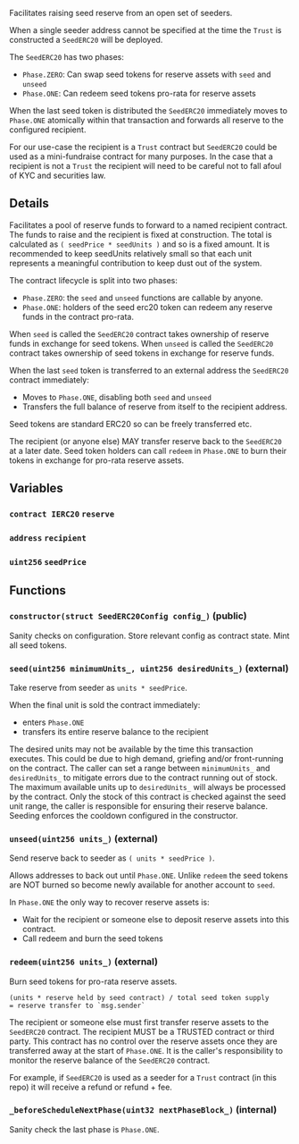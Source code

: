 Facilitates raising seed reserve from an open set of seeders.

When a single seeder address cannot be specified at the time the
`Trust` is constructed a `SeedERC20` will be deployed.

The `SeedERC20` has two phases:

- `Phase.ZERO`: Can swap seed tokens for reserve assets with
`seed` and `unseed`
- `Phase.ONE`: Can redeem seed tokens pro-rata for reserve assets

When the last seed token is distributed the `SeedERC20`
immediately moves to `Phase.ONE` atomically within that
transaction and forwards all reserve to the configured recipient.

For our use-case the recipient is a `Trust` contract but `SeedERC20`
could be used as a mini-fundraise contract for many purposes. In the case
that a recipient is not a `Trust` the recipient will need to be careful not
to fall afoul of KYC and securities law.



## Details
Facilitates a pool of reserve funds to forward to a named recipient
contract.
The funds to raise and the recipient is fixed at construction.
The total is calculated as `( seedPrice * seedUnits )` and so is a fixed
amount. It is recommended to keep seedUnits relatively small so that each
unit represents a meaningful contribution to keep dust out of the system.

The contract lifecycle is split into two phases:

- `Phase.ZERO`: the `seed` and `unseed` functions are callable by anyone.
- `Phase.ONE`: holders of the seed erc20 token can redeem any reserve funds
  in the contract pro-rata.

When `seed` is called the `SeedERC20` contract takes ownership of reserve
funds in exchange for seed tokens.
When `unseed` is called the `SeedERC20` contract takes ownership of seed
tokens in exchange for reserve funds.

When the last `seed` token is transferred to an external address the
`SeedERC20` contract immediately:

- Moves to `Phase.ONE`, disabling both `seed` and `unseed`
- Transfers the full balance of reserve from itself to the recipient
  address.

Seed tokens are standard ERC20 so can be freely transferred etc.

The recipient (or anyone else) MAY transfer reserve back to the `SeedERC20`
at a later date.
Seed token holders can call `redeem` in `Phase.ONE` to burn their tokens in
exchange for pro-rata reserve assets.

## Variables
### `contract IERC20` `reserve`

### `address` `recipient`

### `uint256` `seedPrice`




## Functions
### `constructor(struct SeedERC20Config config_)` (public)

Sanity checks on configuration.
Store relevant config as contract state.
Mint all seed tokens.




### `seed(uint256 minimumUnits_, uint256 desiredUnits_)` (external)

Take reserve from seeder as `units * seedPrice`.

When the final unit is sold the contract immediately:

- enters `Phase.ONE`
- transfers its entire reserve balance to the recipient

The desired units may not be available by the time this transaction
executes. This could be due to high demand, griefing and/or
front-running on the contract.
The caller can set a range between `minimumUnits_` and `desiredUnits_`
to mitigate errors due to the contract running out of stock.
The maximum available units up to `desiredUnits_` will always be
processed by the contract. Only the stock of this contract is checked
against the seed unit range, the caller is responsible for ensuring
their reserve balance.
Seeding enforces the cooldown configured in the constructor.




### `unseed(uint256 units_)` (external)

Send reserve back to seeder as `( units * seedPrice )`.

Allows addresses to back out until `Phase.ONE`.
Unlike `redeem` the seed tokens are NOT burned so become newly
available for another account to `seed`.

In `Phase.ONE` the only way to recover reserve assets is:
- Wait for the recipient or someone else to deposit reserve assets into
  this contract.
- Call redeem and burn the seed tokens





### `redeem(uint256 units_)` (external)

Burn seed tokens for pro-rata reserve assets.

```
(units * reserve held by seed contract) / total seed token supply
= reserve transfer to `msg.sender`
```

The recipient or someone else must first transfer reserve assets to the
`SeedERC20` contract.
The recipient MUST be a TRUSTED contract or third party.
This contract has no control over the reserve assets once they are
transferred away at the start of `Phase.ONE`.
It is the caller's responsibility to monitor the reserve balance of the
`SeedERC20` contract.

For example, if `SeedERC20` is used as a seeder for a `Trust` contract
(in this repo) it will receive a refund or refund + fee.




### `_beforeScheduleNextPhase(uint32 nextPhaseBlock_)` (internal)

Sanity check the last phase is `Phase.ONE`.




